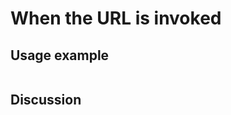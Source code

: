 
When the URL is invoked
=============================================================================================================

Usage example
-------------

```
```

Discussion
----------
